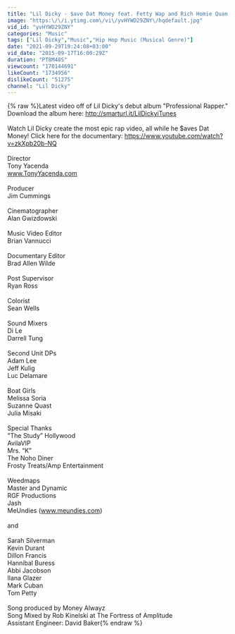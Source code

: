 ```yaml
---
title: "Lil Dicky - $ave Dat Money feat. Fetty Wap and Rich Homie Quan (Official Music Video)"
image: "https:\/\/i.ytimg.com\/vi\/yvHYWD29ZNY\/hqdefault.jpg"
vid_id: "yvHYWD29ZNY"
categories: "Music"
tags: ["Lil Dicky","Music","Hip Hop Music (Musical Genre)"]
date: "2021-09-29T19:24:08+03:00"
vid_date: "2015-09-17T16:00:29Z"
duration: "PT8M48S"
viewcount: "170144691"
likeCount: "1734956"
dislikeCount: "51275"
channel: "Lil Dicky"
---
```

{% raw %}Latest video off of Lil Dicky's debut album &quot;Professional Rapper.&quot; Download the album here: <a rel="nofollow" target="blank" href="http://smarturl.it/LilDickyiTunes">http://smarturl.it/LilDickyiTunes</a> <br /><br />Watch Lil Dicky create the most epic rap video, all while he $aves Dat Money! Click here for the documentary: <a rel="nofollow" target="blank" href="https://www.youtube.com/watch?v=zkXpb20b-NQ">https://www.youtube.com/watch?v=zkXpb20b-NQ</a><br /><br />Director<br />Tony Yacenda<br />www.TonyYacenda.com<br /><br />Producer<br />Jim Cummings<br /><br />Cinematographer<br />Alan Gwizdowski<br /><br />Music Video Editor<br />Brian Vannucci<br /><br />Documentary Editor<br />Brad Allen Wilde<br /><br />Post Supervisor<br />Ryan Ross<br /><br />Colorist<br />Sean Wells<br /><br />Sound Mixers<br />Di Le<br />Darrell Tung<br /><br />Second Unit DPs<br />Adam Lee<br />Jeff Kulig<br />Luc Delamare<br /><br />Boat Girls<br />Melissa Soria<br />Suzanne Quast<br />Julia Misaki<br /><br />Special Thanks<br />&quot;The Study” Hollywood<br />AvilaVIP<br />Mrs. “K”<br />The Noho Diner<br />Frosty Treats/Amp Entertainment<br /><br />Weedmaps<br />Master and Dynamic<br />RGF Productions<br />Jash<br />MeUndies (www.meundies.com)<br /><br />and<br /><br />Sarah Silverman<br />Kevin Durant<br />Dillon Francis<br />Hannibal Buress<br />Abbi Jacobson<br />Ilana Glazer<br />Mark Cuban<br />Tom Petty<br /><br />Song produced by Money Alwayz<br />Song Mixed by Rob Kinelski at The Fortress of Amplitude<br />Assistant Engineer: David Baker{% endraw %}
